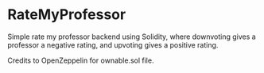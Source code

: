 # RateMyProfessor
Simple rate my professor backend using Solidity, where downvoting gives a professor a negative rating, and upvoting gives a positive rating.

Credits to OpenZeppelin for ownable.sol file.

